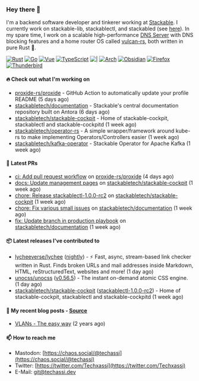 ### Hey there 👋

I'm a backend software developer and tinkerer working at [Stackable][stackable]. I currently work on
stackable-lib, stackablectl, and stackabled (see [here][stackable-work]). In my spare time, I work on
a scalable high-performance [DNS Server][portal] with DNS blocking features and a home router OS
called [vulcan-rs][vulcan], both written in pure Rust 🦀.

[stackable-work]: https://github.com/stackabletech/stackable
[stackable]: https://github.com/stackabletech
[portal]: https://github.com/portal-rs/portal
[vulcan]: https://github.com/vulcan-rs

[![Rust](https://img.shields.io/badge/-Rust-141414?style=flat&logo=rust&logoColor=%23f97f39)](https://www.rust-lang.org/)
[![Go](https://img.shields.io/badge/-Go-141414?style=flat&logo=go&logoColor=%23f97f39)](https://go.dev/)
[![Vue](https://img.shields.io/badge/-Vue-141414?style=flat&logo=vuedotjs&logoColor=%23f97f39)](https://vuejs.org/)
[![TypeScript](https://img.shields.io/badge/-TypeScript-141414?style=flat&logo=typescript&logoColor=%23f97f39)](https://www.typescriptlang.org/)
![|](https://img.shields.io/badge/-%7C-141414?style=flat&logoColor=%23f97f39)
[![Arch](https://img.shields.io/badge/-Arch-141414?style=flat&logo=archlinux&logoColor=%23f97f39)](https://archlinux.org/)
[![Obsidian](https://img.shields.io/badge/-Obsidian-141414?style=flat&logo=obsidian&logoColor=%23f97f39)](https://obsidian.md/)
[![Firefox](https://img.shields.io/badge/-Firefox-141414?style=flat&logo=firefox&logoColor=%23f97f39)](https://www.mozilla.org/en-US/firefox/new/)
[![Thunderbird](https://img.shields.io/badge/-Thunderbird-141414?style=flat&logo=thunderbird&logoColor=%23f97f39)](https://www.thunderbird.net/en-US/)

#### 🔥 Check out what I'm working on


- [proxide-rs/proxide](https://github.com/proxide-rs/proxide) - GitHub Action to automatically update your profile README (5 days ago)
- [stackabletech/documentation](https://github.com/stackabletech/documentation) - Stackable&#39;s central documentation repository built on Antora (6 days ago)
- [stackabletech/stackable-cockpit](https://github.com/stackabletech/stackable-cockpit) - Home of stackable-cockpit, stackablectl and stackable-cockpitd (1 week ago)
- [stackabletech/operator-rs](https://github.com/stackabletech/operator-rs) - A simple wrapper/framework around kube-rs to make implementing Operators/Controllers easier (1 week ago)
- [stackabletech/kafka-operator](https://github.com/stackabletech/kafka-operator) - Stackable Operator for Apache Kafka (1 week ago)

#### 🧪 Latest PRs


- [ci: Add pull request workflow](https://github.com/proxide-rs/proxide/pull/1) on [proxide-rs/proxide](https://github.com/proxide-rs/proxide) (4 days ago)
- [docs: Update management pages](https://github.com/stackabletech/stackable-cockpit/pull/118) on [stackabletech/stackable-cockpit](https://github.com/stackabletech/stackable-cockpit) (1 week ago)
- [chore: Release stackablectl-1.0.0-rc2](https://github.com/stackabletech/stackable-cockpit/pull/116) on [stackabletech/stackable-cockpit](https://github.com/stackabletech/stackable-cockpit) (1 week ago)
- [chore: Fix various small issues](https://github.com/stackabletech/documentation/pull/459) on [stackabletech/documentation](https://github.com/stackabletech/documentation) (1 week ago)
- [fix: Update branch in production playbook](https://github.com/stackabletech/documentation/pull/457) on [stackabletech/documentation](https://github.com/stackabletech/documentation) (1 week ago)

#### 📦 Latest releases I've contributed to


- [lycheeverse/lychee](https://github.com/lycheeverse/lychee/releases/tag/nightly) ([nightly](https://github.com/lycheeverse/lychee/releases/tag/nightly)) - ⚡ Fast, async, stream-based link checker written in Rust. Finds broken URLs and mail addresses inside Markdown, HTML, reStructuredText, websites and more! (1 day ago)
- [unocss/unocss](https://github.com/unocss/unocss/releases/tag/v0.56.5) ([v0.56.5](https://github.com/unocss/unocss/releases/tag/v0.56.5)) - The instant on-demand atomic CSS engine. (1 day ago)
- [stackabletech/stackable-cockpit](https://github.com/stackabletech/stackable-cockpit/releases/tag/stackablectl-1.0.0-rc2) ([stackablectl-1.0.0-rc2](https://github.com/stackabletech/stackable-cockpit/releases/tag/stackablectl-1.0.0-rc2)) - Home of stackable-cockpit, stackablectl and stackable-cockpitd (1 week ago)

#### 📜 My recent blog posts - [Source](https://github.com/Techassi/page)


- [VLANs - The easy way](https://techassi.dev/posts/vlans-the-easy-way/) (2 years ago)

#### 📫 How to reach me

- Mastodon: [https://chaos.social/@techassi](https://chaos.social/@techassi)
- Twitter: [https://twitter.com/Techxassi](https://twitter.com/Techxassi)
- E-Mail: git@techassi.dev
